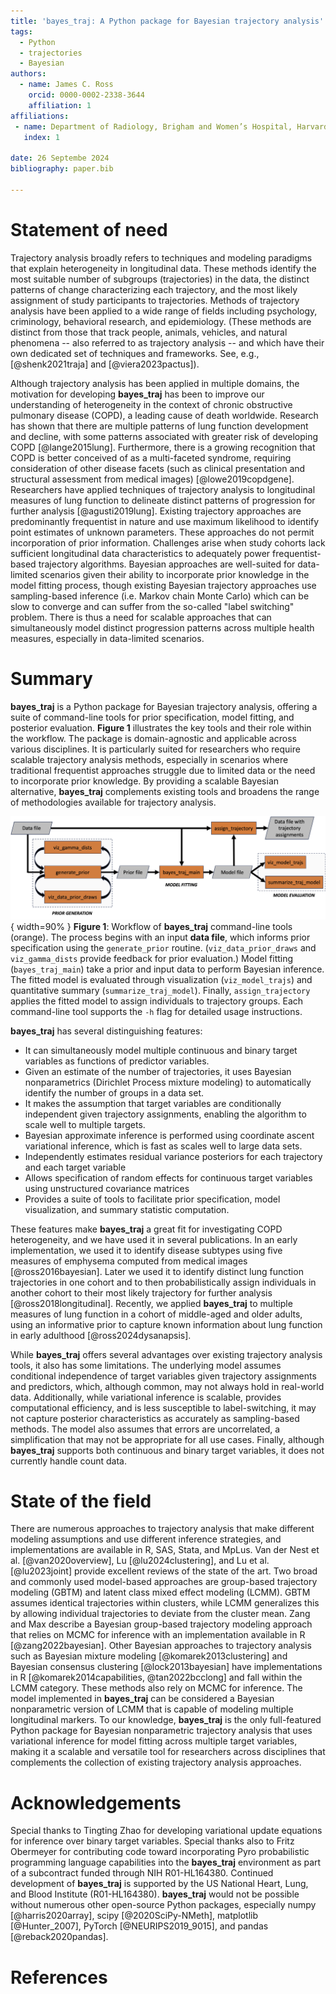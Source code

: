 ```yaml
---
title: 'bayes_traj: A Python package for Bayesian trajectory analysis'
tags:
  - Python
  - trajectories
  - Bayesian
authors:
  - name: James C. Ross
    orcid: 0000-0002-2338-3644
    affiliation: 1
affiliations:
 - name: Department of Radiology, Brigham and Women’s Hospital, Harvard Medical School, Boston, MA, USA
   index: 1

date: 26 Septembe 2024
bibliography: paper.bib

---
```


# Statement of need 

Trajectory analysis broadly refers to techniques and modeling paradigms that
explain heterogeneity in longitudinal data. These methods identify
the most suitable number of subgroups (trajectories) in the data, the distinct
patterns of change characterizing each trajectory, and the most likely assignment of
study participants to trajectories. Methods of trajectory analysis have
been applied to a wide range of fields including psychology, criminology,
behavioral research, and epidemiology. (These methods are distinct from those that
track people, animals, vehicles,
and natural phenomena -- also referred to as trajectory analysis -- and which
have their own dedicated set of techniques and frameworks. See, e.g., 
[@shenk2021traja] and [@viera2023pactus]).

Although trajectory analysis has been applied in multiple
domains, the motivation for developing **bayes_traj** has been to improve our
understanding of
heterogeneity in the context of chronic obstructive pulmonary disease (COPD), a
leading cause of death worldwide. Research has shown that there are multiple
patterns of lung function development and decline, with some patterns associated
with greater risk of developing COPD [@lange2015lung]. Furthermore, there
is a growing recognition that COPD is better conceived of as a multi-faceted syndrome,
requiring consideration of other disease facets (such as clinical presentation
and structural assessment from medical images) [@lowe2019copdgene].
Researchers have applied techniques
of trajectory analysis to longitudinal measures of lung function to delineate
distinct patterns of progression for further analysis [@agusti2019lung].
Existing trajectory approaches
are predominantly frequentist in nature and use maximum likelihood to identify point
estimates of unknown parameters. These approaches do not permit incorporation of
prior information.
Challenges arise when study cohorts lack sufficient longitudinal data characteristics
to adequately power frequentist-based trajectory algorithms.
Bayesian approaches are well-suited for data-limited scenarios given their ability
to incorporate prior knowledge in the model fitting process, though existing
Bayesian trajectory approaches
use sampling-based inference (i.e. Markov chain Monte Carlo)
which can be slow to converge and can suffer from the so-called "label switching" problem.
There is thus a need for scalable approaches that can simultaneously model distinct
progression patterns across multiple health measures, especially in data-limited scenarios.

# Summary

**bayes_traj** is a Python package for Bayesian trajectory analysis,
offering a suite of command-line tools for prior specification, model fitting,
and posterior evaluation.
 **Figure 1** illustrates the key tools and their role within the workflow. The package is
domain-agnostic and applicable across various disciplines.
It is particularly suited for researchers who require scalable trajectory analysis
methods, especially in scenarios where traditional frequentist approaches struggle
due to limited data or the need to incorporate prior knowledge. By providing a scalable
Bayesian alternative, **bayes_traj** complements existing tools and broadens
the range of methodologies available for trajectory analysis.

![Workflow of bayes_traj command-line tools](bayes_traj_flow_diagram.png){ width=90% }
**Figure 1**: Workflow of **bayes_traj** command-line tools (orange). The process begins
with an input **data file**, which informs prior specification using the 
`generate_prior` routine. (`viz_data_prior_draws` and `viz_gamma_dists` provide feedback
for prior evaluation.)
Model fitting (`bayes_traj_main`) take a prior and input data to perform
Bayesian inference. The fitted model is evaluated through visualization
(`viz_model_trajs`) and quantitative summary (`summarize_traj_model`).
Finally, `assign_trajectory` applies the fitted model to assign individuals
to trajectory groups. Each command-line tool
supports the `-h` flag for detailed usage instructions.

**bayes_traj** has several distinguishing features:

- It can simultaneously model multiple continuous and binary target
variables as functions of predictor variables.
- Given an estimate of the number of trajectories, it uses
Bayesian nonparametrics (Dirichlet Process mixture modeling) to automatically
identify the number of groups in a data set. 
- It makes the assumption that target variables are conditionally independent
given trajectory assignments, enabling the algorithm to scale well to multiple
targets.
- Bayesian approximate inference is performed using coordinate ascent variational
inference, which is fast as scales well to large data sets.
- Independently estimates residual variance posteriors for each trajectory and
each target variable
- Allows specification of random effects for continuous target variables using
unstructured covariance matrices
- Provides a suite of tools to facilitate prior specification, model
visualization, and summary statistic computation. 

These features make **bayes_traj** a great fit for investigating COPD
heterogeneity, and we have used it in several publications. In an early
implementation, we used it to identify disease subtypes using five measures
of emphysema computed from medical images [@ross2016bayesian]. Later we used
it to identify distinct lung
function trajectories in one cohort and to then probabilistically assign
individuals in another cohort to their most likely trajectory for further
analysis [@ross2018longitudinal]. Recently, we applied **bayes_traj** to
multiple measures of lung function in a cohort of middle-aged and
older adults, using an informative prior to capture known information
about lung function in early adulthood [@ross2024dysanapsis].

While **bayes_traj** offers several advantages over existing trajectory analysis
tools, it also has some limitations. The underlying model assumes conditional
independence of target variables given trajectory assignments and predictors,
which, although common, may not always hold in real-world data. Additionally,
while variational inference is scalable, provides computational efficiency, and is
less susceptible to label-switching, it may not capture
posterior characteristics as accurately as sampling-based methods. The model also
assumes that errors are uncorrelated, a simplification that may not be appropriate
for all use cases. Finally, although **bayes_traj** supports both continuous and
binary target variables, it does not currently handle count data.


# State of the field

There are numerous approaches to trajectory analysis that make different modeling
assumptions and use different inference strategies, and implementations are available
in R, SAS, Stata, and MpLus.
Van der Nest et al. [@van2020overview], Lu [@lu2024clustering], and
Lu et al. [@lu2023joint] provide excellent reviews of the state of the art.
Two broad and commonly used model-based approaches are group-based trajectory modeling
(GBTM) and latent class mixed effect modeling (LCMM). GBTM assumes identical
trajectories within clusters, while LCMM generalizes this by allowing individual
trajectories to deviate from the cluster mean.
Zang and Max describe a Bayesian group-based trajectory modeling approach
that relies on MCMC for inference with an implementation available in R [@zang2022bayesian].
Other Bayesian approaches
to trajectory analysis such as Bayesian mixture modeling [@komarek2013clustering]
and Bayesian consensus clustering [@lock2013bayesian] have implementations in
R [@komarek2014capabilities, @tan2022bcclong] and fall within the LCMM category.
These methods also rely on MCMC for inference. The model implemented in
**bayes_traj** can be considered a Bayesian nonparametric version of LCMM
that is capable of modeling multiple longitudinal markers.
To our knowledge, **bayes_traj** is the only full-featured Python package for
Bayesian nonparametric trajectory analysis that uses variational inference for
model fitting across multiple target variables, making it a scalable and
versatile tool for researchers across disciplines that complements the collection
of existing trajectory analysis approaches.

# Acknowledgements

Special thanks to Tingting Zhao for developing
variational update equations for inference over binary target variables. Special
thanks also to Fritz Obermeyer for contributing code toward incorporating Pyro
probabilistic programming language capabilities into the **bayes_traj**
environment as part of a subcontract funded through NIH R01-HL164380.
Continued development of **bayes_traj** is supported by the US National Heart,
Lung, and Blood Institute (R01-HL164380).
**bayes_traj** would not be possible without numerous other open-source
Python packages, especially numpy [@harris2020array], scipy [@2020SciPy-NMeth],
matplotlib [@Hunter_2007], PyTorch [@NEURIPS2019_9015], and
pandas [@reback2020pandas]. 

# References